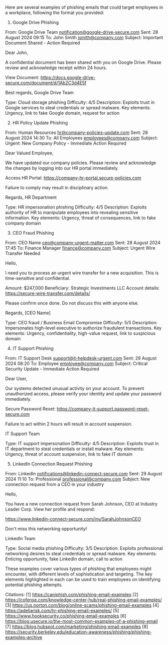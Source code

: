 Here are several examples of phishing emails that could target employees in a workplace, following the format you provided:

1. Google Drive Phishing

From: Google Drive Team <notification@google-drive-secure.com>
Sent: 28 August 2024 09:15
To: John Smith <jsmith@company.com>
Subject: Important Document Shared - Action Required

Dear John,

A confidential document has been shared with you on Google Drive. Please review and acknowledge receipt within 24 hours.

View Document: https://docs.google-drive-secure.com/document/d/1Ab2C3d4E5f

Best regards,
Google Drive Team

Type: Cloud storage phishing
Difficulty: 4/5
Description: Exploits trust in Google services to steal credentials or spread malware.
Key elements: Urgency, link to fake Google domain, request for action

2. HR Policy Update Phishing

From: Human Resources <hr@company-policies-update.com>
Sent: 28 August 2024 14:30
To: All Employees <employees@company.com>
Subject: Urgent: New Company Policy - Immediate Action Required

Dear Valued Employee,

We have updated our company policies. Please review and acknowledge the changes by logging into our HR portal immediately.

Access HR Portal: https://company-hr-portal.secure-policies.com

Failure to comply may result in disciplinary action.

Regards,
HR Department

Type: HR impersonation phishing
Difficulty: 4/5
Description: Exploits authority of HR to manipulate employees into revealing sensitive information.
Key elements: Urgency, threat of consequences, link to fake company domain

3. CEO Fraud Phishing

From: CEO Name <ceo@company-urgent-matter.com>
Sent: 28 August 2024 17:45
To: Finance Manager <finance@company.com>
Subject: Urgent Wire Transfer Needed

Hello,

I need you to process an urgent wire transfer for a new acquisition. This is time-sensitive and confidential.

Amount: $247,000
Beneficiary: Strategic Investments LLC
Account details: https://secure-wire-transfer.com/details/

Please confirm once done. Do not discuss this with anyone else.

Regards,
[CEO Name]

Type: CEO fraud / Business Email Compromise
Difficulty: 5/5
Description: Impersonates high-level executive to authorize fraudulent transactions.
Key elements: Urgency, confidentiality, high-value request, link to suspicious domain

4. IT Support Phishing

From: IT Support Desk <support@it-helpdesk-urgent.com>
Sent: 29 August 2024 08:20
To: Employee <employee@company.com>
Subject: Critical Security Update - Immediate Action Required

Dear User,

Our systems detected unusual activity on your account. To prevent unauthorized access, please verify your identity and update your password immediately.

Secure Password Reset: https://company-it-support.password-reset-secure.com

Failure to act within 2 hours will result in account suspension.

IT Support Team

Type: IT support impersonation
Difficulty: 4/5
Description: Exploits trust in IT department to steal credentials or install malware.
Key elements: Urgency, threat of account suspension, link to fake IT domain

5. LinkedIn Connection Request Phishing

From: LinkedIn <notifications@linkedin-connect-secure.com>
Sent: 29 August 2024 11:10
To: Professional <professional@company.com>
Subject: New connection request from a CEO in your industry

Hello,

You have a new connection request from Sarah Johnson, CEO at Industry Leader Corp. View her profile and respond:

https://www.linkedin-connect-secure.com/inv/SarahJohnsonCEO

Don't miss this networking opportunity!

LinkedIn Team

Type: Social media phishing
Difficulty: 3/5
Description: Exploits professional networking desires to steal credentials or spread malware.
Key elements: Enticing opportunity, fake LinkedIn domain, call to action

These examples cover various types of phishing that employees might encounter, with different levels of sophistication and targeting. The key elements highlighted in each can be used to train employees on identifying potential phishing attempts.

Citations:
[1] https://caniphish.com/phishing-email-examples
[2] https://cofense.com/knowledge-center-hub/real-phishing-email-examples/
[3] https://us.norton.com/blog/online-scams/phishing-email-examples
[4] https://adeliarisk.com/hr-phishing-email-examples/
[5] https://www.hooksecurity.co/phishing-email-examples
[6] https://blog.usecure.io/the-most-common-examples-of-a-phishing-email
[7] https://blog.hubspot.com/marketing/phishing-email-examples
[8] https://security.berkeley.edu/education-awareness/phishing/phishing-examples-archive
